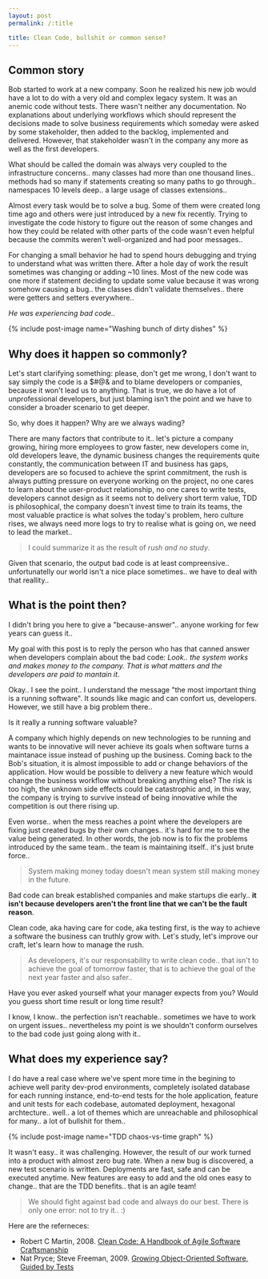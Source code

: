 ```yaml
---
layout: post
permalink: /:title

title: Clean Code, bullshit or common sense?
---
```


## Common story

Bob started to work at a new company. Soon he realized his new job would have a
lot to do with a very old and complex legacy system. It was an anemic code
without tests. There wasn't neither any documentation. No explanations about
underlying workflows which should represent the decisions made to solve business
requirements which someday were asked by some stakeholder, then added to the
backlog, implemented and delivered. However, that stakeholder wasn't in the
company any more as well as the first developers.

What should be called the domain was always very coupled to the infrastructure
concerns.. many classes had more than one thousand lines.. methods had so many
if statements creating so many paths to go through.. namespaces 10 levels deep..
a large usage of classes extensions..

Almost every task would be to solve a bug. Some of them were created long time
ago and others were just introduced by a new fix recently. Trying to investigate
the code history to figure out the reason of some changes and how they could be
related with other parts of the code wasn't even helpful because the commits
weren't well-organized and had poor messages..

For changing a small behavior he had to spend hours debugging and trying to
understand what was written there. After a hole day of work the result sometimes
was changing or adding ~10 lines. Most of the new code was one more if statement
deciding to update some value because it was wrong somehow causing a bug.. the
classes didn't validate themselves.. there were getters and setters everywhere..

_He was experiencing bad code.._

{% include post-image name="Washing bunch of dirty dishes" %}

## Why does it happen so commonly?

Let's start clarifying something: please, don't get me wrong, I don't want to
say simply the code is a $#@& and to blame developers or companies, because it
won't lead us to anything. That is true, we do have a lot of unprofessional
developers, but just blaming isn't the point and we have to consider a broader
scenario to get deeper.

So, why does it happen? Why are we always wading?

There are many factors that contribute to it.. let's picture a company growing,
hiring more employees to grow faster, new developers come in, old developers
leave, the dynamic business changes the requirements quite constantly, the
communication between IT and business has gaps, developers are so focused to
achieve the sprint commitment, the rush is always putting pressure on everyone
working on the project, no one cares to learn about the user-product
relationship, no one cares to write tests, developers cannot design as it seems
not to delivery short term value, TDD is philosophical, the company doesn't
invest time to train its teams, the most valuable practice is what solves the
today's problem, hero culture rises, we always need more logs to try to realise
what is going on, we need to lead the market..

> I could summarize it as the result of _rush and no study_.

Given that scenario, the output bad code is at least compreensive..
unfortunatelly our world isn't a nice place sometimes.. we have to deal with
that reallity..

## What is the point then?

I didn't bring you here to give a "because-answer".. anyone working for few
years can guess it..

My goal with this post is to reply the person who has that canned answer when
developers complain about the bad code: _Look.. the system works and makes money
to the company. That is what matters and the developers are paid to mantain it_.

Okay.. I see the point.. I understand the message "the most important thing is
a running software". It sounds like magic and can confort us, developers.
However, we still have a big problem there..

Is it really a running software valuable?

A company which highly depends on new technologies to be running and wants to be
innovative will never achieve its goals when software turns a maintanace issue
instead of pushing up the business. Coming back to the Bob's situation, it is
almost impossible to add or change behaviors of the application. How would be
possible to delivery a new feature which would change the business workflow
without breaking anything else? The risk is too high, the unknown side effects
could be catastrophic and, in this way, the company is trying to survive instead
of being innovative while the competition is out there rising up.

Even worse.. when the mess reaches a point where the developers are fixing just
created bugs by their own changes.. it's hard for me to see the value being
generated. In other words, the job now is to fix the problems introduced by the
same team.. the team is maintaining itself.. it's just brute force..

> System making money today doesn't mean system still making money in the
> future.

Bad code can break established companies and make startups die early.. **it
isn't because developers aren't the front line that we can't be the fault
reason**.

Clean code, aka having care for code, aka testing first, is the way to achieve a
software the business can truthly grow with. Let's study, let's improve our
craft, let's learn how to manage the rush.

> As developers, it's our responsability to write clean code.. that isn't to
> achieve the goal of tomorrow faster, that is to achieve the goal of the next
> year faster and also safer..

Have you ever asked yourself what your manager expects from you? Would you guess
short time result or long time result?

I know, I know.. the perfection isn't reachable.. sometimes we have to work on
urgent issues.. nevertheless my point is we shouldn't conform ourselves to the
bad code just going along with it..

## What does my experience say?

I do have a real case where we've spent more time in the begining to achieve
well parity dev-prod environments, completely isolated database for each running
instance, end-to-end tests for the hole application, feature and unit tests for
each codebase, automated deployment, hexagonal archtecture.. well.. a lot of
themes which are unreachable and philosophical for many.. a lot of bullshit for
them..

{% include post-image name="TDD chaos-vs-time graph" %}

It wasn't easy.. it was challenging. However, the result of our work turned into
a product with almost zero bug rate. When a new bug is discovered, a new test
scenario is written. Deployments are fast, safe and can be executed anytime. New
features are easy to add and the old ones easy to change.. that are the TDD
benefits.. that is an agile team!

> We should fight against bad code and always do our best. There is only
> one error: not to try it.. :)

Here are the referneces:

* Robert C Martin, 2008. [Clean Code: A Handbook of Agile Software Craftsmanship](https://www.amazon.com/Clean-Code-Handbook-Software-Craftsmanship/dp/0132350882)
* Nat Pryce; Steve Freeman, 2009. [Growing Object-Oriented Software, Guided by Tests](https://www.amazon.com/Growing-Object-Oriented-Software-Guided-Tests/dp/0321503627)
